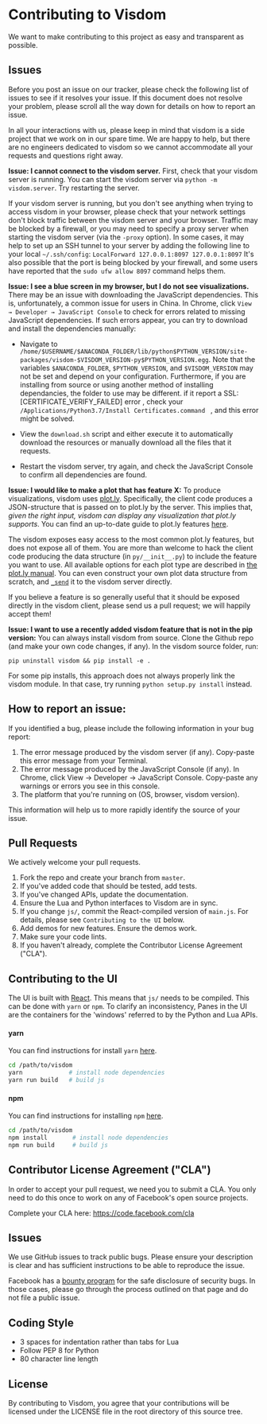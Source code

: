 # Contributing to Visdom
We want to make contributing to this project as easy and transparent as
possible.

## Issues
Before you post an issue on our tracker, please check the following list of
issues to see if it resolves your issue. If this document does not resolve your
problem, please scroll all the way down for details on how to report an issue.

In all your interactions with us, please keep in mind that visdom is a side
project that we work on in our spare time. We are happy to help, but there are
no engineers dedicated to visdom so we cannot accommodate all your requests and
questions right away.

**Issue: I cannot connect to the visdom server.**
First, check that your visdom server is running. You can start the visdom server
via `python -m visdom.server`. Try restarting the server.

If your visdom server is running, but you don't see anything when trying to
access visdom in your browser, please check that your network settings don't
block traffic between the visdom server and your browser. Traffic may be blocked
by a firewall, or you may need to specify a proxy server when starting the
visdom server (via the `-proxy` option). In some cases, it may help to set up an
SSH tunnel to your server by adding the following line to your local
`~/.ssh/config`: `LocalForward 127.0.0.1:8097 127.0.0.1:8097`
It's also possible that the port is being blocked by your firewall, and some users have reported that the `sudo ufw allow 8097` command helps them.

**Issue: I see a blue screen in my browser, but I do not see visualizations.**
There may be an issue with downloading the JavaScript dependencies. This is,
unfortunately, a common issue for users in China. In Chrome, click `View →
Developer → JavaScript Console` to check for errors related to missing
JavaScript dependencies. If such errors appear, you can try to download and install
the dependencies manually:

* Navigate to `/home/$USERNAME/$ANACONDA_FOLDER/lib/python$PYTHON_VERSION/site-packages/visdom-$VISDOM_VERSION-py$PYTHON_VERSION.egg`.
Note that the variables `$ANACONDA_FOLDER`, `$PYTHON_VERSION`, and
`$VISDOM_VERSION` may not be set and depend on your configuration. Furthermore,
if you are installing from source or using another method of installing
dependancies, the folder to use may be different.
if it report a SSL: [CERTIFICATE_VERIFY_FAILED] error , check your  `/Applications/Python3.7/Install Certificates.command ` ,
and this error might be solved.

* View the `download.sh` script and either execute it to automatically download the resources or manually download all the files that it requests.

* Restart the visdom server, try again, and check the JavaScript Console to
confirm all dependencies are found.


**Issue: I would like to make a plot that has feature X:**
To produce visualizations, visdom uses [plot.ly](https://plot.ly/). Specifically,
the client code produces a JSON-structure that is passed on to plot.ly by the
server. This implies that, _given the right input, visdom can display any
visualization that plot.ly supports_. You can find an up-to-date guide to plot.ly
features [here](https://plot.ly/python/).

The visdom exposes easy access to the most common plot.ly features, but does not
expose all of them. You are more than welcome to hack the client code producing
the data structure (in `py/__init__.py`) to include the feature you want to use.
All available options for each plot type are described in [the plot.ly manual](https://plot.ly/python/).
You can even construct your own plot data structure from scratch, and [`_send`](https://github.com/facebookresearch/visdom/blob/master/py/__init__.py#L247)
it to the visdom server directly.

If you believe a feature is so generally useful that it should be exposed
directly in the visdom client, please send us a pull request; we will happily
accept them!

**Issue: I want to use a recently added visdom feature that is not in the pip version:**
You can always install visdom from source. Clone the Github repo (and make your
own code changes, if any). In the visdom source folder, run:
```
pip uninstall visdom && pip install -e .
```
For some pip installs, this approach does not always properly link the visdom
module. In that case, try running `python setup.py install` instead.


## How to report an issue:
If you identified a bug, please include the following information in your bug report:

1. The error message produced by the visdom server (if any). Copy-paste this error message from your Terminal.
2. The error message produced by the JavaScript Console (if any). In Chrome, click View → Developer → JavaScript Console. Copy-paste any warnings or errors you see in this console.
3. The platform that you're running on (OS, browser, visdom version).

This information will help us to more rapidly identify the source of your issue.

## Pull Requests
We actively welcome your pull requests.

1. Fork the repo and create your branch from `master`.
2. If you've added code that should be tested, add tests.
3. If you've changed APIs, update the documentation.
4. Ensure the Lua and Python interfaces to Visdom are in sync.
5. If you change `js/`, commit the React-compiled version of `main.js`. For details, please see `Contributing to the UI` below.
6. Add demos for new features. Ensure the demos work.
7. Make sure your code lints.
8. If you haven't already, complete the Contributor License Agreement ("CLA").

## Contributing to the UI
The UI is built with [React](https://facebook.github.io/react/). This means that `js/` needs to be compiled. This can be done with `yarn` or `npm`.
To clarify an inconsistency, Panes in the UI are the containers for the
'windows' referred to by the Python and Lua APIs.

#### yarn
You can find instructions for install `yarn` [here](https://yarnpkg.com/lang/en/docs/install/).
```bash
cd /path/to/visdom
yarn             # install node dependencies
yarn run build   # build js
```

#### npm
You can find instructions for installing `npm` [here](https://github.com/npm/npm).
```bash
cd /path/to/visdom
npm install       # install node dependencies
npm run build     # build js
```

## Contributor License Agreement ("CLA")
In order to accept your pull request, we need you to submit a CLA. You only need
to do this once to work on any of Facebook's open source projects.

Complete your CLA here: <https://code.facebook.com/cla>

## Issues
We use GitHub issues to track public bugs. Please ensure your description is
clear and has sufficient instructions to be able to reproduce the issue.

Facebook has a [bounty program](https://www.facebook.com/whitehat/) for the safe
disclosure of security bugs. In those cases, please go through the process
outlined on that page and do not file a public issue.

## Coding Style
* 3 spaces for indentation rather than tabs for Lua
* Follow PEP 8 for Python
* 80 character line length

## License
By contributing to Visdom, you agree that your contributions will be licensed
under the LICENSE file in the root directory of this source tree.
